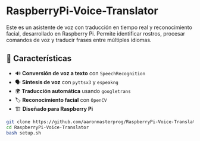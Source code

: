 # RaspberryPi-Voice-Translator
Este es un asistente de voz con traducción en tiempo real y reconocimiento facial, desarrollado en Raspberry Pi. Permite identificar rostros, procesar comandos de voz y traducir frases entre múltiples idiomas.

## 🚀 Características
- 🔊 **Conversión de voz a texto** con `SpeechRecognition`
- 🗣️ **Síntesis de voz** con `pyttsx3` y `espeakng`
- 🌍 **Traducción automática** usando `googletrans`
- 🏷️ **Reconocimiento facial** con `OpenCV`
- 🏗️ **Diseñado para Raspberry Pi**

```bash
git clone https://github.com/aaronmasterprog/RaspberryPi-Voice-Translator.git
cd RaspberryPi-Voice-Translator
bash setup.sh
